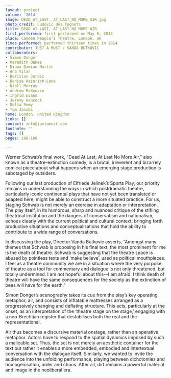 ```yaml
---
layout: project
volume: '2014'
image: DEAD_AT_LAST,_AT_LAST_NO_MORE_AIR.jpg
photo_credit: Ludovic des Cognets
title: DEAD AT LAST, AT LAST NO MORE AIR
first_performed: first performed on May 6, 2014
place: Camden People’s Theatre, London, UK
times_performed: performed thirteen times in 2014
contributor: JUST A MUST / VANDA BUTKOVIC
collaborators:
- Simon Donger
- Meredith Oakes
- Diana Damian Martin
- Ana Vilar
- Berislav Juraic
- Denise Heinrich-Lane
- Niall Murray
- Andrew McKenzie
- Ingrid Evans
- Jeremy Hancock
- Delia Remy
- Tom Jacobs
home: London, United Kingdom
links: []
contact: info@justamust.com
footnote: ''
tags: []
pages: 108-109

---
```


Werner Schwab’s final work, “Dead At Last, At Last No More Air,” also known as a theatre-extinction comedy, is a brutal, irreverent and bizarrely comical piece about what happens when an emerging stage production is sabotaged by outsiders.

Following our last production of Elfriede Jelinek’s Sports Play, our priority remains in understanding the ways in which postdramatic theatre, particularly iconic continental plays that have not yet been translated or adapted here, might be able to construct a more situated practice. For us, staging Schwab is not merely an exercise in adaptation or interpretation. The play itself, in its humorous, sharp and nuanced critique of the stifling theatrical institution and the dangers of conservatism and nationalism, echoes clearly with the current political and cultural context, bringing forth productive situations and conceptualisations that hold the ability to contribute to a wide range of conversations.

In discussing the play, Director Vanda Butkovic asserts, “Amongst many themes that Schwab is proposing in his final text, the most prominent for me is the death of theatre. Schwab is suggesting that the theatre space is abused by pointless texts and ‘make believe’, used as political mouthpieces. I feel as a theatre community we are in a situation where the very purpose of theatre as a tool for commentary and dialogue is not only threatened, but totally undermined. I am not hopeful about this—I am afraid. I think death of theatre will have the same consequences for the society as the extinction of bees will have for the earth.”

Simon Donger’s scenography takes its cue from the play’s key operating metaphor, air, and consists of inflatable mattresses arranged as a progressively changing and deflating structure. This acts, particularly at the onset, as an interpretation of the ‘theatre stage on the stage,’ engaging with a neo-Brechtian register that destabilises both the real and the representational.

Air thus becomes a discursive material onstage, rather than an operative metaphor. Actors have to respond to the spatial dynamics imposed by such a malleable set. Thus, the set is not merely an aesthetic container for the text but rather it enables a more embedded, embodied and intertextual conversation with the dialogue itself. Similarly, we wanted to invite the audience into the unfolding performance, playing between dichotomies and homogenisation, order and chaos. After all, dirt remains a powerful material and image in the neoliberal era.
